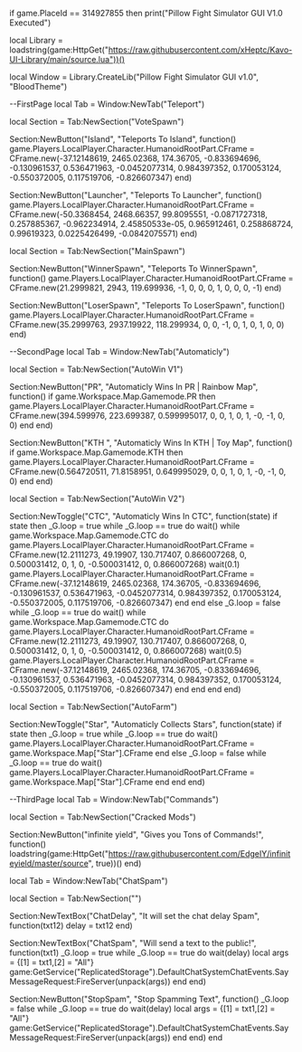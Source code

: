 if game.PlaceId == 314927855 then
print("Pillow Fight Simulator GUI V1.0 Executed")

local Library = loadstring(game:HttpGet("https://raw.githubusercontent.com/xHeptc/Kavo-UI-Library/main/source.lua"))()

local Window = Library.CreateLib("Pillow Fight Simulator GUI v1.0", "BloodTheme")

--FirstPage
local Tab = Window:NewTab("Teleport")

local Section = Tab:NewSection("VoteSpawn")

Section:NewButton("Island", "Teleports To Island", function()
    game.Players.LocalPlayer.Character.HumanoidRootPart.CFrame = CFrame.new(-37.12148619, 2465.02368, 174.36705, -0.833694696, -0.130961537, 0.536471963, -0.0452077314, 0.984397352, 0.170053124, -0.550372005, 0.117519706, -0.826607347)
end)

Section:NewButton("Launcher", "Teleports To Launcher", function()
    game.Players.LocalPlayer.Character.HumanoidRootPart.CFrame = CFrame.new(-50.3368454, 2468.66357, 99.8095551, -0.0871727318, 0.257885367, -0.962234914, 2.45850533e-05, 0.965912461, 0.258868724, 0.99619323, 0.0225426499, -0.0842075571)
end)

local Section = Tab:NewSection("MainSpawn")

Section:NewButton("WinnerSpawn", "Teleports To WinnerSpawn", function()
    game.Players.LocalPlayer.Character.HumanoidRootPart.CFrame = CFrame.new(21.2999821, 2943, 119.699936, -1, 0, 0, 0, 1, 0, 0, 0, -1)
end)

Section:NewButton("LoserSpawn", "Teleports To LoserSpawn", function()
    game.Players.LocalPlayer.Character.HumanoidRootPart.CFrame = CFrame.new(35.2999763, 2937.19922, 118.299934, 0, 0, -1, 0, 1, 0, 1, 0, 0)
end)

--SecondPage
local Tab = Window:NewTab("Automaticly")

local Section = Tab:NewSection("AutoWin V1")

Section:NewButton("PR", "Automaticly Wins In PR | Rainbow Map", function()
    if game.Workspace.Map.Gamemode.PR then
        game.Players.LocalPlayer.Character.HumanoidRootPart.CFrame = CFrame.new(394.599976, 223.699387, 0.599995017, 0, 0, 1, 0, 1, -0, -1, 0, 0)
end
end)

Section:NewButton("KTH ", "Automaticly Wins In KTH | Toy Map", function()
    if game.Workspace.Map.Gamemode.KTH then
        game.Players.LocalPlayer.Character.HumanoidRootPart.CFrame = CFrame.new(0.564720511, 71.8158951, 0.649995029, 0, 0, 1, 0, 1, -0, -1, 0, 0)
end
end)

local Section = Tab:NewSection("AutoWin V2")

Section:NewToggle("CTC", "Automaticly Wins In CTC", function(state)
    if state then
        _G.loop = true
        while _G.loop == true do wait()
        while game.Workspace.Map.Gamemode.CTC do
        game.Players.LocalPlayer.Character.HumanoidRootPart.CFrame = CFrame.new(12.2111273, 49.19907, 130.717407, 0.866007268, 0, 0.500031412, 0, 1, 0, -0.500031412, 0, 0.866007268)
        wait(0.1)
        game.Players.LocalPlayer.Character.HumanoidRootPart.CFrame = CFrame.new(-37.12148619, 2465.02368, 174.36705, -0.833694696, -0.130961537, 0.536471963, -0.0452077314, 0.984397352, 0.170053124, -0.550372005, 0.117519706, -0.826607347)
        end
        end
    else
        _G.loop = false
        while _G.loop == true do wait()
        while game.Workspace.Map.Gamemode.CTC do
        game.Players.LocalPlayer.Character.HumanoidRootPart.CFrame = CFrame.new(12.2111273, 49.19907, 130.717407, 0.866007268, 0, 0.500031412, 0, 1, 0, -0.500031412, 0, 0.866007268)
        wait(0.5)
        game.Players.LocalPlayer.Character.HumanoidRootPart.CFrame = CFrame.new(-37.12148619, 2465.02368, 174.36705, -0.833694696, -0.130961537, 0.536471963, -0.0452077314, 0.984397352, 0.170053124, -0.550372005, 0.117519706, -0.826607347)
        end
    end
end
end)



local Section = Tab:NewSection("AutoFarm")


Section:NewToggle("Star", "Automaticly Collects Stars", function(state)
    if state then
        _G.loop = true
        while _G.loop == true do wait()
        game.Players.LocalPlayer.Character.HumanoidRootPart.CFrame = game.Workspace.Map["Star"].CFrame
        end
    else
        _G.loop = false
        while _G.loop == true do wait()
        game.Players.LocalPlayer.Character.HumanoidRootPart.CFrame = game.Workspace.Map["Star"].CFrame
        end
    end
end)

--ThirdPage
local Tab = Window:NewTab("Commands")

local Section = Tab:NewSection("Cracked Mods")

Section:NewButton("infinite yield", "Gives you Tons of Commands!", function()
    loadstring(game:HttpGet("https://raw.githubusercontent.com/EdgeIY/infiniteyield/master/source", true))()
end)


local Tab = Window:NewTab("ChatSpam")

local Section = Tab:NewSection("")

Section:NewTextBox("ChatDelay", "It will set the chat delay Spam", function(txt12)
    delay = txt12
end)

Section:NewTextBox("ChatSpam", "Will send a text to the public!", function(txt1)
    _G.loop = true
    while _G.loop == true do wait(delay)
	local args = {[1] = txt1,[2] = "All"}
    game:GetService("ReplicatedStorage").DefaultChatSystemChatEvents.SayMessageRequest:FireServer(unpack(args))
end
end)

Section:NewButton("StopSpam", "Stop Spamming Text", function()
    _G.loop = false
    while _G.loop == true do wait(delay)
	local args = {[1] = txt1,[2] = "All"}
    game:GetService("ReplicatedStorage").DefaultChatSystemChatEvents.SayMessageRequest:FireServer(unpack(args))
end
end)
end
